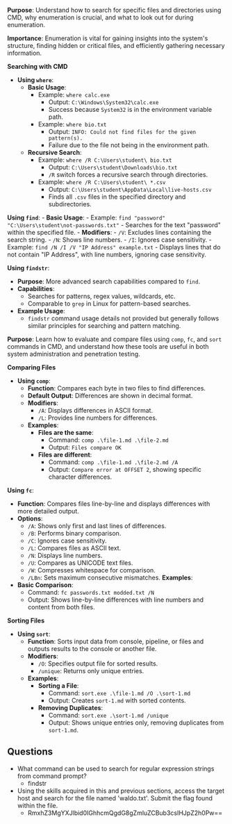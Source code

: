 **Purpose**: Understand how to search for specific files and directories using CMD, why enumeration is crucial, and what to look out for during enumeration.


**Importance**: Enumeration is vital for gaining insights into the system's structure, finding hidden or critical files, and efficiently gathering necessary information.


**Searching with CMD**
- **Using `where`**:
    - **Basic Usage**:
        - Example: `where calc.exe`
            - Output: `C:\Windows\System32\calc.exe`
            - Success because `System32` is in the environment variable path.
        - Example: `where bio.txt`
            - Output: `INFO: Could not find files for the given pattern(s).`
            - Failure due to the file not being in the environment path.
    - **Recursive Search**:
        - Example: `where /R C:\Users\student\ bio.txt`
            - Output: `C:\Users\student\Downloads\bio.txt`
            - `/R` switch forces a recursive search through directories.
        - Example: `where /R C:\Users\student\ *.csv`
            - Output: `C:\Users\student\AppData\Local\live-hosts.csv`
            - Finds all `.csv` files in the specified directory and subdirectories.


**Using `find`**:
    - **Basic Usage**:
        - Example: `find "password" "C:\Users\student\not-passwords.txt"`
            - Searches for the text "password" within the specified file.
    - **Modifiers**:
        - `/V`: Excludes lines containing the search string.
        - `/N`: Shows line numbers.
        - `/I`: Ignores case sensitivity.
        - Example: `find /N /I /V "IP Address" example.txt`
            - Displays lines that do not contain "IP Address", with line numbers, ignoring case sensitivity.

**Using `findstr`**:
- **Purpose**: More advanced search capabilities compared to `find`.
- **Capabilities**:
    - Searches for patterns, regex values, wildcards, etc.
    - Comparable to `grep` in Linux for pattern-based searches.
- **Example Usage**:
    - `findstr` command usage details not provided but generally follows similar principles for searching and pattern matching.


**Purpose**: Learn how to evaluate and compare files using `comp`, `fc`, and `sort` commands in CMD, and understand how these tools are useful in both system administration and penetration testing.


**Comparing Files**
- **Using `comp`**:
    - **Function**: Compares each byte in two files to find differences.
    - **Default Output**: Differences are shown in decimal format.
    - **Modifiers**:
        - `/A`: Displays differences in ASCII format.
        - `/L`: Provides line numbers for differences.
    - **Examples**:
        - **Files are the same**:
            - Command: `comp .\file-1.md .\file-2.md`
            - Output: `Files compare OK`
        - **Files are different**:
            - Command: `comp .\file-1.md .\file-2.md /A`
            - Output: `Compare error at OFFSET 2`, showing specific character differences.


**Using `fc`**:
- **Function**: Compares files line-by-line and displays differences with more detailed output.
- **Options**:
    - `/A`: Shows only first and last lines of differences.
    - `/B`: Performs binary comparison.
    - `/C`: Ignores case sensitivity.
    - `/L`: Compares files as ASCII text.
    - `/N`: Displays line numbers.
    - `/U`: Compares as UNICODE text files.
    - `/W`: Compresses whitespace for comparison.
    - `/LBn`: Sets maximum consecutive mismatches.
**Examples**:
- **Basic Comparison**:
    - Command: `fc passwords.txt modded.txt /N`
    - Output: Shows line-by-line differences with line numbers and content from both files.


**Sorting Files**
- **Using `sort`**:
    - **Function**: Sorts input data from console, pipeline, or files and outputs results to the console or another file.
    - **Modifiers**:
        - `/O`: Specifies output file for sorted results.
        - `/unique`: Returns only unique entries.
    - **Examples**:
        - **Sorting a File**:
            - Command: `sort.exe .\file-1.md /O .\sort-1.md`
            - Output: Creates `sort-1.md` with sorted contents.
        - **Removing Duplicates**:
            - Command: `sort.exe .\sort-1.md /unique`
            - Output: Shows unique entries only, removing duplicates from `sort-1.md`.


## Questions
- What command can be used to search for regular expression strings from command prompt?
	- findstr
- Using the skills acquired in this and previous sections, access the target host and search for the file named 'waldo.txt'. Submit the flag found within the file.
	- RmxhZ3MgYXJlbid0IGhhcmQgdG8gZmluZCBub3csIHJpZ2h0Pw==